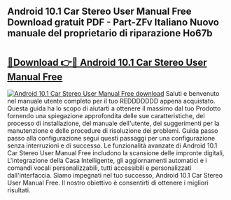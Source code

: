 ## Android 10.1 Car Stereo User Manual Free Download gratuit PDF - Part-ZFv Italiano Nuovo manuale del proprietario di riparazione Ho67b

# <h2><a href="http://df9rax.blite.top/?on=Android+10.1+Car+Stereo+User+Manual+Free">🔗Download 👉🔴 Android 10.1 Car Stereo User Manual Free</a></h2>

[![Android 10.1 Car Stereo User Manual Free download](https://i.imgur.com/lujVjoI.png)](http://df9rax.blite.top/?on=Android+10.1+Car+Stereo+User+Manual+Free)
Saluti e benvenuto nel manuale utente completo per il tuo REDDDDDDD appena acquistato. Questa guida ha lo scopo di aiutarti a ottenere il massimo dal tuo Prodotto fornendo una spiegazione approfondita delle sue caratteristiche, del processo di installazione, del manuale dell'utente, dei suggerimenti per la manutenzione e delle procedure di risoluzione dei problemi. Guida passo passo alla configurazione segui questi passaggi per una configurazione senza interruzioni e di successo. Le funzionalità avanzate di Android 10.1 Car Stereo User Manual Free includono la scansione delle impronte digitali, L'integrazione della Casa Intelligente, gli aggiornamenti automatici e i comandi vocali personalizzabili, tutti accessibili e personalizzati dall'interfaccia. Siamo impegnati nel tuo successo, Android 10.1 Car Stereo User Manual Free. Il nostro obiettivo è consentirti di ottenere i migliori risultati.
